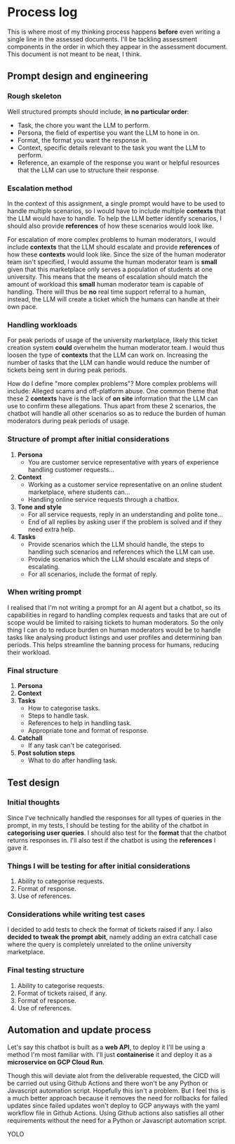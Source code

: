 # Process log
This is where most of my thinking process happens **before** even writing a single line in the assessed documents. I'll be tackling assessment components in the order in which they appear in the assessment document. This document is not meant to be neat, I think.

## Prompt design and engineering

### Rough skeleton
Well structured prompts should include, **in no particular order**:
- Task, the chore you want the LLM to perform.
- Persona, the field of expertise you want the LLM to hone in on.
- Format, the format you want the response in.
- Context, specific details relevant to the task you want the LLM to perform.
- Reference, an example of the response you want or helpful resources that the LLM can use to structure their response.

### Escalation method
In the context of this assignment, a single prompt would have to be used to handle multiple scenarios, so I would have to include multiple **contexts** that the LLM would have to handle. To help the LLM better identify scenarios, I should also provide **references** of how these scenarios would look like.

For escalation of more complex problems to human moderators, I would include **contexts** that the LLM should escalate and provide **references** of how these **contexts** would look like. Since the size of the human moderator team isn't specified, I would assume the human moderator team is **small** given that this marketplace only serves a population of students at one university. This means that the means of escalation should match the amount of workload this **small** human moderator team is capable of handling. There will thus be **no** real time support referral to a human, instead, the LLM will create a ticket which the humans can handle at their own pace.

### Handling workloads
For peak periods of usage of the university marketplace, likely this ticket creation system **could** overwhelm the human moderator team. I would thus loosen the type of **contexts** that the LLM can work on. Increasing the number of tasks that the LLM can handle would reduce the number of tickets being sent in during peak periods.

How do I define "more complex problems"? More complex problems will include: Alleged scams and off-platform abuse. One common theme that these 2 **contexts** have is the lack of **on site** information that the LLM can use to confirm these allegations. Thus apart from these 2 scenarios, the chatbot will handle all other scenarios so as to reduce the burden of human moderators during peak periods of usage.

### Structure of prompt after initial considerations
1) **Persona**
    - You are customer service representative with years of experience handling customer requests...
2) **Context**
    - Working as a customer service representative on an online student marketplace, where students can...
    - Handling online service requests through a chatbox.
3) **Tone and style**
    - For all service requests, reply in an understanding and polite tone...
    - End of all replies by asking user if the problem is solved and if they need extra help.
4) **Tasks**
    - Provide scenarios which the LLM should handle, the steps to handling such scenarios and references which the LLM can use.
    - Provide scenarios which the LLM should escalate and steps of escalating.
    - For all scenarios, include the format of reply.

### When writing prompt
I realised that I'm not writing a prompt for an AI agent but a chatbot, so its capabilities in regard to handling complex requests and tasks that are out of scope would be limited to raising tickets to human moderators. So the only thing I can do to reduce burden on human moderators would be to handle tasks like analysing product listings and user profiles and determining ban periods. This helps streamline the banning process for humans, reducing their workload.

### Final structure
1) **Persona**
2) **Context**
3) **Tasks**
    - How to categorise tasks.
    - Steps to handle task.
    - References to help in handling task.
    - Appropriate tone and format of response.
4) **Catchall**
    - If any task can't be categorised.
5) **Post solution steps**
    - What to do after handling task.

## Test design

### Initial thoughts
Since I've technically handled the responses for all types of queries in the prompt, in my tests, I should be testing for the ability of the chatbot in **categorising user queries**. I should also test for the **format** that the chatbot returns responses in. I'll also test if the chatbot is using the **references** I gave it.

### Things I will be testing for after initial considerations
1) Ability to categorise requests.
2) Format of response.
3) Use of references.

### Considerations while writing test cases
I decided to add tests to check the format of tickets raised if any. I also **decided to tweak the prompt abit**, namely adding an extra catchall case where the query is completely unrelated to the online university marketplace.

### Final testing structure
1) Ability to categorise requests.
2) Format of tickets raised, if any.
3) Format of response.
4) Use of references.

## Automation and update process

Let's say this chatbot is built as a **web API**, to deploy it I'll be using a method I'm most familiar with. I'll just **containerise** it and deploy it as a **microservice on GCP Cloud Run**.

Though this will deviate alot from the deliverable requested, the CICD will be carried out using Github Actions and there won't be any Python or Javascript automation script. Hopefully this isn't a problem. But I feel this is a much better approach because it removes the need for rollbacks for failed updates since failed updates won't deploy to GCP anyways with the yaml workflow file in Github Actions. Using Github actions also satisfies all other requirements without the need for a Python or Javascript automation script.

YOLO
